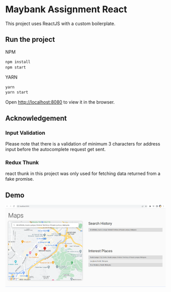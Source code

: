 # Maybank Assignment React

This project uses ReactJS with a custom boilerplate.

## Run the project

NPM
```sh
npm install
npm start
```

YARN
```sh
yarn
yarn start
```

Open [http://localhost:8080](http://localhost:8080) to view it in the browser.

## Acknowledgement

### Input Validation

Please note that there is a validation of minimum 3 characters for address input before the autocomplete request get sent.

### Redux Thunk

 react thunk in this project was only used for fetching  data returned from a fake promise.

## Demo
<img src ="Screenshot 2023-05-12 172346.png" />
